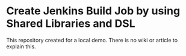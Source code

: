 # Create Jenkins Build Job by using Shared Libraries and DSL

This repository created for a local demo. There is no wiki or article to explain this.